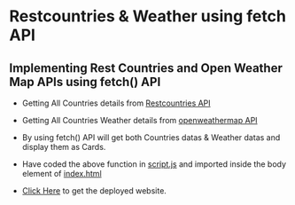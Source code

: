 # Restcountries & Weather using fetch API

## Implementing Rest Countries and Open Weather Map APIs using fetch() API

- Getting All Countries details from [Restcountries API](https://restcountries.com/v3.1/all)

- Getting All Countries Weather details from [openweathermap API](https://openweathermap.org/)

- By using fetch() API will get both Countries datas & Weather datas and display them as Cards.

- Have coded the above function in [script.js](./js/script.js) and imported inside the body element of [index.html](./index.html)

- [Click Here]() to get the deployed website.